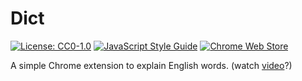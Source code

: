 # Dict

[![License: CC0-1.0](https://img.shields.io/badge/License-CC0%201.0-lightgrey.svg)](http://creativecommons.org/publicdomain/zero/1.0/)
[![JavaScript Style Guide](https://img.shields.io/badge/code_style-standard-brightgreen.svg)](https://standardjs.com)
[![Chrome Web Store](https://img.shields.io/chrome-web-store/users/flopjfeengphlbghlnmfhcjbadnhbmel.svg?label=Chrome%20users)](https://chrome.google.com/webstore/detail/flopjfeengphlbghlnmfhcjbadnhbmel)

A simple Chrome extension to explain English words.
(watch [video](https://youtu.be/TnIRvMC2qdc)?)
